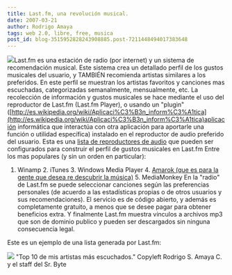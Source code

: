 ```yaml
---
title: Last.fm, una revolución musical.
date: 2007-03-21
author: Rodrigo Amaya
tags: web 2.0, libre, free, musica
post_id: blog-3515952828243908885.post-7211448494017383648
---
```


[![](http://bp1.blogger.com/_ayvorITawE4/RgFfGcDxhTI/AAAAAAAAAMg/Rg0km280uek/s400/lastfm.gif)](http://bp1.blogger.com/_ayvorITawE4/RgFfGcDxhTI/AAAAAAAAAMg/Rg0km280uek/s1600-h/lastfm.gif)Last.fm es una estación de radio (por internet) y un sistema de recomendación musical. Este sistema crea un detallado perfil de los gustos musicales del usuario, y TAMBIÉN recomienda artistas similares a los preferidos. En este perfil se muestran los artistas favoritos y canciones mas escuchadas, categorizadas semanalmente, mensualmente, etc. La recolección de información y gustos musicales se hace mediante el uso del reproductor de Last.fm (Last.fm Player), o usando un "plugin" ([http://es.wikipedia.org/wiki/Aplicaci%C3%B3n_inform%C3%A1tica](http://es.wikipedia.org/wiki/Aplicaci%C3%B3n_inform%C3%A1tica)aplicación informática que interactúa con otra aplicación para aportarle una función o utilidad específica) instalado en el reproductor de audio preferido del usuario. Esta es una [lista de reproductores de audio](http://en.wikipedia.org/wiki/Last.fm#List_of_supported_media_players) que pueden ser configurados para construir el perfil de gustos musicales en Last.fm Entre los mas populares (y sin un orden en particular):

1. Winamp 2. iTunes 3. Windows Media Player 4. [Amarok (que es para la gente que desea re descubrir la música)](http://rodrigoamaya.blogspot.com/2007/03/amarok-rocks.html) 5. MediaMonkey En la "radio" de Last.fm se puede seleccionar canciones según las preferencias personales (de acuerdo a las estadísticas propias o de otros usuarios y sus recomendaciones). El servicio es de código abierto, y además es completamente gratuito, a menos que se desee pagar para obtener beneficios extra. Y finalmente Last.fm muestra vínculos a archivos mp3 que son de dominio publico y pueden ser descargados sin ninguna consecuencia legal.

Este es un ejemplo de una lista generada por Last.fm:

[![](http://imagegen.last.fm/lastfmblue/oartists/ramayac.gif)](http://www.last.fm/user/ramayac/?chartstyle=lastfmblue) "Top 10 de mis artistas más escuchados." Copyleft Rodrigo S. Amaya C. y el staff del Sr. Byte